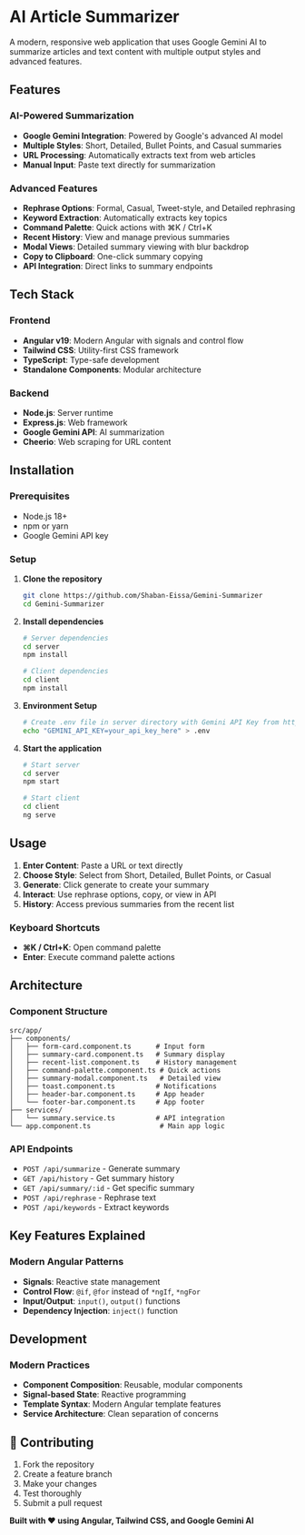 # AI Article Summarizer

A modern, responsive web application that uses Google Gemini AI to summarize articles and text content with multiple output styles and advanced features.

## Features

### AI-Powered Summarization
- **Google Gemini Integration**: Powered by Google's advanced AI model
- **Multiple Styles**: Short, Detailed, Bullet Points, and Casual summaries
- **URL Processing**: Automatically extracts text from web articles
- **Manual Input**: Paste text directly for summarization

### Advanced Features
- **Rephrase Options**: Formal, Casual, Tweet-style, and Detailed rephrasing
- **Keyword Extraction**: Automatically extracts key topics
- **Command Palette**: Quick actions with ⌘K / Ctrl+K
- **Recent History**: View and manage previous summaries
- **Modal Views**: Detailed summary viewing with blur backdrop
- **Copy to Clipboard**: One-click summary copying
- **API Integration**: Direct links to summary endpoints

## Tech Stack

### Frontend
- **Angular v19**: Modern Angular with signals and control flow
- **Tailwind CSS**: Utility-first CSS framework
- **TypeScript**: Type-safe development
- **Standalone Components**: Modular architecture

### Backend
- **Node.js**: Server runtime
- **Express.js**: Web framework
- **Google Gemini API**: AI summarization
- **Cheerio**: Web scraping for URL content

## Installation

### Prerequisites
- Node.js 18+ 
- npm or yarn
- Google Gemini API key

### Setup

1. **Clone the repository**
   ```bash
   git clone https://github.com/Shaban-Eissa/Gemini-Summarizer
   cd Gemini-Summarizer
   ```

2. **Install dependencies**
   ```bash
   # Server dependencies
   cd server
   npm install
   
   # Client dependencies
   cd client
   npm install
   ```

3. **Environment Setup**
   ```bash
   # Create .env file in server directory with Gemini API Key from https://aistudio.google.com/api-keys
   echo "GEMINI_API_KEY=your_api_key_here" > .env 
   ```

4. **Start the application**
   ```bash
   # Start server
   cd server
   npm start
   
   # Start client
   cd client
   ng serve
   ```

## Usage

1. **Enter Content**: Paste a URL or text directly
2. **Choose Style**: Select from Short, Detailed, Bullet Points, or Casual
3. **Generate**: Click generate to create your summary
4. **Interact**: Use rephrase options, copy, or view in API
5. **History**: Access previous summaries from the recent list

### Keyboard Shortcuts
- **⌘K / Ctrl+K**: Open command palette
- **Enter**: Execute command palette actions

## Architecture

### Component Structure
```
src/app/
├── components/
│   ├── form-card.component.ts      # Input form
│   ├── summary-card.component.ts   # Summary display
│   ├── recent-list.component.ts    # History management
│   ├── command-palette.component.ts # Quick actions
│   ├── summary-modal.component.ts   # Detailed view
│   ├── toast.component.ts          # Notifications
│   ├── header-bar.component.ts     # App header
│   └── footer-bar.component.ts     # App footer
├── services/
│   └── summary.service.ts          # API integration
└── app.component.ts                 # Main app logic
```

### API Endpoints
- `POST /api/summarize` - Generate summary
- `GET /api/history` - Get summary history
- `GET /api/summary/:id` - Get specific summary
- `POST /api/rephrase` - Rephrase text
- `POST /api/keywords` - Extract keywords

## Key Features Explained

### Modern Angular Patterns
- **Signals**: Reactive state management
- **Control Flow**: `@if`, `@for` instead of `*ngIf`, `*ngFor`
- **Input/Output**: `input()`, `output()` functions
- **Dependency Injection**: `inject()` function

## Development
### Modern Practices
- **Component Composition**: Reusable, modular components
- **Signal-based State**: Reactive programming
- **Template Syntax**: Modern Angular template features
- **Service Architecture**: Clean separation of concerns


## 🤝 Contributing

1. Fork the repository
2. Create a feature branch
3. Make your changes
4. Test thoroughly
5. Submit a pull request

**Built with ❤️ using Angular, Tailwind CSS, and Google Gemini AI**
